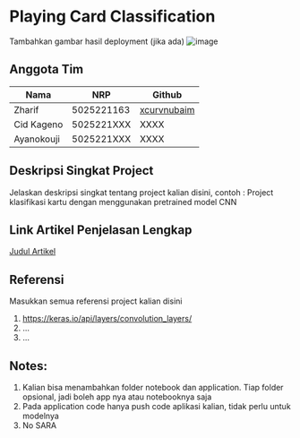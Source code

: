 # Playing Card Classification

Tambahkan gambar hasil deployment (jika ada)
![image](https://github.com/user-attachments/assets/d8324fae-d3fd-4aa9-b345-fd03089e834f)


## Anggota Tim
| Nama       | NRP        | Github  |
|------------|------------|---------|
| Zharif     | 5025221163 | [xcurvnubaim](https://github.com/xcurvnubaim) |
| Cid Kageno | 5025221XXX | XXXX |
| Ayanokouji | 5025221XXX | XXXX |

## Deskripsi Singkat Project
Jelaskan deskripsi singkat tentang project kalian disini,
contoh : Project klasifikasi kartu dengan menggunakan pretrained model CNN

## Link Artikel Penjelasan Lengkap
[Judul Artikel](https://its.ac.id)

## Referensi
Masukkan semua referensi project kalian disini
1. https://keras.io/api/layers/convolution_layers/
2. ...
3. ...

## Notes:
1. Kalian bisa menambahkan folder notebook dan application. Tiap folder opsional, jadi boleh app nya atau notebooknya saja 
2. Pada application code hanya push code aplikasi kalian, tidak perlu untuk modelnya
3. No SARA
